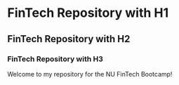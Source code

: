 
# FinTech Repository with H1

## FinTech Repository with H2

### FinTech Repository with H3

Welcome to my repository for the NU FinTech Bootcamp!
